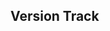 ## Version Track
<!-- ### September

* 11 - __01__
* 12 - 02
* 13 - __01__
* 14 - 02
* 15 - __01__
* 16 - 02
* 17 - __01__
* 18 - 02
* 19 - __01__
* 20 - 02
* 21 - __01__
* 22 - 02
* 23 - __01__
* 24 - 02
* 25 - __01__
* 26 - 02
* 27 - __01__
* 28 - 02
* 29 - __01__
* 30 - 02 -->
  